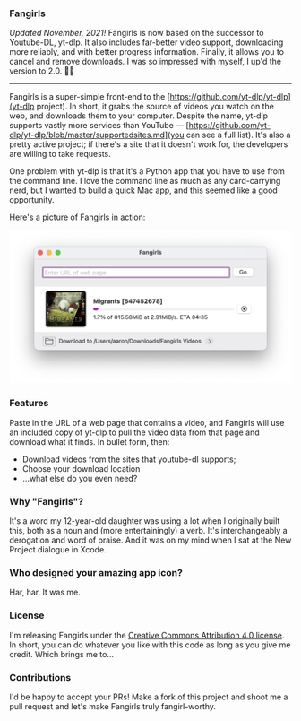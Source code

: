 ### Fangirls
*Updated November, 2021!* Fangirls is now based on the successor to Youtube-DL, yt-dlp. It also includes far-better video support, downloading more reliably, and with better progress information. Finally, it allows you to cancel and remove downloads. I was so impressed with myself, I up'd the version to 2.0. 🙌🏻

---

Fangirls is a super-simple front-end to the [https://github.com/yt-dlp/yt-dlp](yt-dlp project). In short, it grabs the source of videos you watch on the web, and downloads them to your computer. Despite the name, yt-dlp supports vastly more services than YouTube — [https://github.com/yt-dlp/yt-dlp/blob/master/supportedsites.md](you can see a full list). It's also a pretty active project; if there's a site that it doesn't work for, the developers are willing to take requests.

One problem with yt-dlp is that it's a Python app that you have to use from the command line. I love the command line as much as any card-carrying nerd, but I wanted to build a quick Mac app, and this seemed like a good opportunity.

Here's a picture of Fangirls in action:

<img src="https://github.com/aaronvegh/Fangirls/raw/gh-pages/fangirls.png" alt="Fangirls" />

### Features
Paste in the URL of a web page that contains a video, and Fangirls will use an included copy of yt-dlp to pull the video data from that page and download what it finds. In bullet form, then:

* Download videos from the sites that youtube-dl supports;
* Choose your download location
* ...what else do you even need?

### Why "Fangirls"?
It's a word my 12-year-old daughter was using a lot when I originally built this, both as a noun and (more entertainingly) a verb. It's interchangeably a derogation and word of praise. And it was on my mind when I sat at the New Project dialogue in Xcode.

### Who designed your amazing app icon?
Har, har. It was me.

### License
I'm releasing Fangirls under the [Creative Commons Attribution 4.0 license](https://creativecommons.org/licenses/by/4.0/). In short, you can do whatever you like with this code as long as you give me credit. Which brings me to...

### Contributions
I'd be happy to accept your PRs! Make a fork of this project and shoot me a pull request and let's make Fangirls truly fangirl-worthy.

